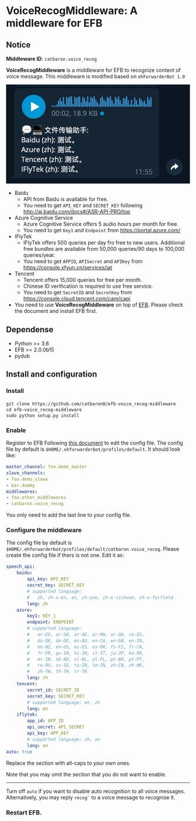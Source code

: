 # VoiceRecogMiddleware: A middleware for EFB 

## Notice

**Middleware ID**: `catbaron.voice_recog`

**VoiceRecogMiddleware** is a middleware for EFB to recognize content of voice message.
This middleware is modified based on `ehForwarderBot 1.0`

![example](./example.jpg)

- Baidu
    - API from Baidu is available for free. 
    - You need to get `API_KEY` and `SECRET_KEY` following
    http://ai.baidu.com/docs#/ASR-API-PRO/top
- Azure Cognitive Service
    - Azure Cognitive Service offers 5 audio hours per month for free.
    - You need to get `Key1` and `Endpoint` from https://portal.azure.com/
- IFlyTek
    - IFlyTek offers 500 queries per day fro free to new users. Additional free bundles are available from 50,000 queries/90 days to 100,000 queries/year.
    - You need to get `APPID`, `APISecret` and `APIKey` from https://console.xfyun.cn/services/iat
- Tencent
    - Tencent offers 15,000 queries for free per month.
    - Chinese ID verification is required to use free service.
    - You need to get `SecretID` and `SecretKey` from https://console.cloud.tencent.com/cam/capi
-  You need to use **VoiceRecogMiddleware** on top of
   [EFB](https://ehforwarderbot.readthedocs.io). Please check the
   document and install EFB first.

## Dependense
* Python >= 3.6
* EFB >= 2.0.0b15
* pydub

## Install and configuration

### Install 
```
git clone https://github.com/catbaron0/efb-voice_recog-middleware
cd efb-voice_recog-middleware
sudo python setup.py install
```

### Enable

Register to EFB
Following [this document](https://ehforwarderbot.readthedocs.io/en/latest/getting-started.html) to edit the config file. The config file by default is `$HOME/.ehforwarderbot/profiles/default`. It should look like:

```yaml
master_channel: foo.demo_master
slave_channels:
- foo.demo_slave
- bar.dummy
middlewares:
- foo.other_middlewares
- catbaron.voice_recog
```

You only need to add the last line to your config file.

### Configure the middleware

The config file by default is `$HOME/.ehforwarderbot/profiles/default/catbaron.voice_recog`.
Please create the config file if thers is not one.  Edit it as:

```yaml
speech_api:
    baidu:
        api_key: API_KEY
        secret_key: SECRET_KEY
        # supported language:
        #   zh, zh-x-en, en, zh-yue, zh-x-sichuan, zh-x-farfield
        lang: zh
    azure:
        key1: KEY_1
        endpoint: ENDPOINT
        # supported language:
        #   ar-EG, ar-SA, ar-AE, ar-KW, ar-QA, ca-ES,
        #   da-DK, de-DE, en-AU, en-CA, en-GB, en-IN,
        #   en-NZ, en-US, es-ES, es-MX, fi-FI, fr-CA,
        #   fr-FR, gu-IN, hi-IN, it-IT, ja-JP, ko-KR,
        #   mr-IN, nb-NO, nl-NL, pl-PL, pt-BR, pt-PT,
        #   ru-RU, sv-SE, ta-IN, te-IN, zh-CN, zh-HK,
        #   zh-TW, th-TH, tr-TR
        lang: zh
    tencent:
        secret_id: SECRET_ID
        secret_key: SECRET_KEY
        # supported language: en, zh
        lang: en
    iflytek:
        app_id: APP_ID
        api_secret: API_SECRET
        api_key: APP_KEY
        # supported language: zh, en
        lang: en
auto: true
```

Replace the section with all-caps to your own ones.

Note that you may omit the section that you do not want to enable.

---
Turn off `auto` if you want to disable auto recognition to all voice
messages. Alternatively, you may reply <code>recog`</code> to a voice
message to recognise it.

### Restart EFB.
